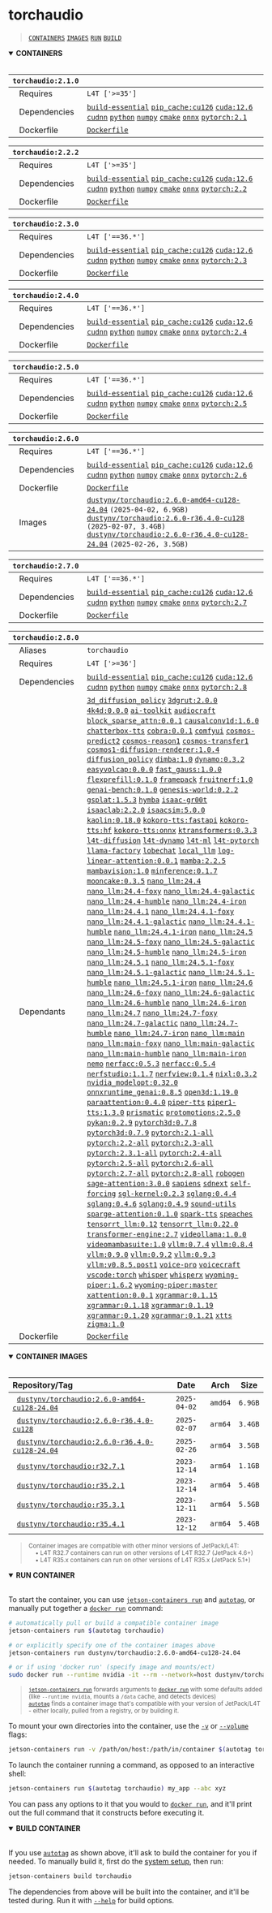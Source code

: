 # torchaudio

> [`CONTAINERS`](#user-content-containers) [`IMAGES`](#user-content-images) [`RUN`](#user-content-run) [`BUILD`](#user-content-build)

<details open>
<summary><b><a id="containers">CONTAINERS</a></b></summary>
<br>

| **`torchaudio:2.1.0`** | |
| :-- | :-- |
| &nbsp;&nbsp;&nbsp;Requires | `L4T ['>=35']` |
| &nbsp;&nbsp;&nbsp;Dependencies | [`build-essential`](/packages/build/build-essential) [`pip_cache:cu126`](/packages/cuda/cuda) [`cuda:12.6`](/packages/cuda/cuda) [`cudnn`](/packages/cuda/cudnn) [`python`](/packages/build/python) [`numpy`](/packages/numeric/numpy) [`cmake`](/packages/build/cmake/cmake_pip) [`onnx`](/packages/ml/onnx) [`pytorch:2.1`](/packages/pytorch) |
| &nbsp;&nbsp;&nbsp;Dockerfile | [`Dockerfile`](Dockerfile) |

| **`torchaudio:2.2.2`** | |
| :-- | :-- |
| &nbsp;&nbsp;&nbsp;Requires | `L4T ['>=35']` |
| &nbsp;&nbsp;&nbsp;Dependencies | [`build-essential`](/packages/build/build-essential) [`pip_cache:cu126`](/packages/cuda/cuda) [`cuda:12.6`](/packages/cuda/cuda) [`cudnn`](/packages/cuda/cudnn) [`python`](/packages/build/python) [`numpy`](/packages/numeric/numpy) [`cmake`](/packages/build/cmake/cmake_pip) [`onnx`](/packages/ml/onnx) [`pytorch:2.2`](/packages/pytorch) |
| &nbsp;&nbsp;&nbsp;Dockerfile | [`Dockerfile`](Dockerfile) |

| **`torchaudio:2.3.0`** | |
| :-- | :-- |
| &nbsp;&nbsp;&nbsp;Requires | `L4T ['==36.*']` |
| &nbsp;&nbsp;&nbsp;Dependencies | [`build-essential`](/packages/build/build-essential) [`pip_cache:cu126`](/packages/cuda/cuda) [`cuda:12.6`](/packages/cuda/cuda) [`cudnn`](/packages/cuda/cudnn) [`python`](/packages/build/python) [`numpy`](/packages/numeric/numpy) [`cmake`](/packages/build/cmake/cmake_pip) [`onnx`](/packages/ml/onnx) [`pytorch:2.3`](/packages/pytorch) |
| &nbsp;&nbsp;&nbsp;Dockerfile | [`Dockerfile`](Dockerfile) |

| **`torchaudio:2.4.0`** | |
| :-- | :-- |
| &nbsp;&nbsp;&nbsp;Requires | `L4T ['==36.*']` |
| &nbsp;&nbsp;&nbsp;Dependencies | [`build-essential`](/packages/build/build-essential) [`pip_cache:cu126`](/packages/cuda/cuda) [`cuda:12.6`](/packages/cuda/cuda) [`cudnn`](/packages/cuda/cudnn) [`python`](/packages/build/python) [`numpy`](/packages/numeric/numpy) [`cmake`](/packages/build/cmake/cmake_pip) [`onnx`](/packages/ml/onnx) [`pytorch:2.4`](/packages/pytorch) |
| &nbsp;&nbsp;&nbsp;Dockerfile | [`Dockerfile`](Dockerfile) |

| **`torchaudio:2.5.0`** | |
| :-- | :-- |
| &nbsp;&nbsp;&nbsp;Requires | `L4T ['==36.*']` |
| &nbsp;&nbsp;&nbsp;Dependencies | [`build-essential`](/packages/build/build-essential) [`pip_cache:cu126`](/packages/cuda/cuda) [`cuda:12.6`](/packages/cuda/cuda) [`cudnn`](/packages/cuda/cudnn) [`python`](/packages/build/python) [`numpy`](/packages/numeric/numpy) [`cmake`](/packages/build/cmake/cmake_pip) [`onnx`](/packages/ml/onnx) [`pytorch:2.5`](/packages/pytorch) |
| &nbsp;&nbsp;&nbsp;Dockerfile | [`Dockerfile`](Dockerfile) |

| **`torchaudio:2.6.0`** | |
| :-- | :-- |
| &nbsp;&nbsp;&nbsp;Requires | `L4T ['==36.*']` |
| &nbsp;&nbsp;&nbsp;Dependencies | [`build-essential`](/packages/build/build-essential) [`pip_cache:cu126`](/packages/cuda/cuda) [`cuda:12.6`](/packages/cuda/cuda) [`cudnn`](/packages/cuda/cudnn) [`python`](/packages/build/python) [`numpy`](/packages/numeric/numpy) [`cmake`](/packages/build/cmake/cmake_pip) [`onnx`](/packages/ml/onnx) [`pytorch:2.6`](/packages/pytorch) |
| &nbsp;&nbsp;&nbsp;Dockerfile | [`Dockerfile`](Dockerfile) |
| &nbsp;&nbsp;&nbsp;Images | [`dustynv/torchaudio:2.6.0-amd64-cu128-24.04`](https://hub.docker.com/r/dustynv/torchaudio/tags) `(2025-04-02, 6.9GB)`<br>[`dustynv/torchaudio:2.6.0-r36.4.0-cu128`](https://hub.docker.com/r/dustynv/torchaudio/tags) `(2025-02-07, 3.4GB)`<br>[`dustynv/torchaudio:2.6.0-r36.4.0-cu128-24.04`](https://hub.docker.com/r/dustynv/torchaudio/tags) `(2025-02-26, 3.5GB)` |

| **`torchaudio:2.7.0`** | |
| :-- | :-- |
| &nbsp;&nbsp;&nbsp;Requires | `L4T ['==36.*']` |
| &nbsp;&nbsp;&nbsp;Dependencies | [`build-essential`](/packages/build/build-essential) [`pip_cache:cu126`](/packages/cuda/cuda) [`cuda:12.6`](/packages/cuda/cuda) [`cudnn`](/packages/cuda/cudnn) [`python`](/packages/build/python) [`numpy`](/packages/numeric/numpy) [`cmake`](/packages/build/cmake/cmake_pip) [`onnx`](/packages/ml/onnx) [`pytorch:2.7`](/packages/pytorch) |
| &nbsp;&nbsp;&nbsp;Dockerfile | [`Dockerfile`](Dockerfile) |

| **`torchaudio:2.8.0`** | |
| :-- | :-- |
| &nbsp;&nbsp;&nbsp;Aliases | `torchaudio` |
| &nbsp;&nbsp;&nbsp;Requires | `L4T ['>=36']` |
| &nbsp;&nbsp;&nbsp;Dependencies | [`build-essential`](/packages/build/build-essential) [`pip_cache:cu126`](/packages/cuda/cuda) [`cuda:12.6`](/packages/cuda/cuda) [`cudnn`](/packages/cuda/cudnn) [`python`](/packages/build/python) [`numpy`](/packages/numeric/numpy) [`cmake`](/packages/build/cmake/cmake_pip) [`onnx`](/packages/ml/onnx) [`pytorch:2.8`](/packages/pytorch) |
| &nbsp;&nbsp;&nbsp;Dependants | [`3d_diffusion_policy`](/packages/diffusion/3d_diffusion_policy) [`3dgrut:2.0.0`](/packages/3d/gaussian_splatting/3dgrut) [`4k4d:0.0.0`](/packages/3d/gaussian_splatting/4k4d) [`ai-toolkit`](/packages/diffusion/ai-toolkit) [`audiocraft`](/packages/speech/audiocraft) [`block_sparse_attn:0.0.1`](/packages/attention/block-sparse-attention) [`causalconv1d:1.6.0`](/packages/ml/mamba/causalconv1d) [`chatterbox-tts`](/packages/speech/chatterbox-tts) [`cobra:0.0.1`](/packages/ml/mamba/cobra) [`comfyui`](/packages/diffusion/comfyui) [`cosmos-predict2`](/packages/diffusion/cosmos/cosmos-predict2) [`cosmos-reason1`](/packages/diffusion/cosmos/cosmos-reason1) [`cosmos-transfer1`](/packages/diffusion/cosmos/cosmos-transfer1) [`cosmos1-diffusion-renderer:1.0.4`](/packages/diffusion/cosmos/cosmos_diffusion_renderer) [`diffusion_policy`](/packages/diffusion/diffusion_policy) [`dimba:1.0`](/packages/ml/mamba/dimba) [`dynamo:0.3.2`](/packages/llm/dynamo/dynamo) [`easyvolcap:0.0.0`](/packages/3d/gaussian_splatting/easyvolcap) [`fast_gauss:1.0.0`](/packages/3d/gaussian_splatting/fast_gauss) [`flexprefill:0.1.0`](/packages/attention/flexprefill) [`framepack`](/packages/diffusion/framepack) [`fruitnerf:1.0`](/packages/3d/nerf/fruitnerf) [`genai-bench:0.1.0`](/packages/llm/sglang/genai-bench) [`genesis-world:0.2.2`](/packages/sim/genesis) [`gsplat:1.5.3`](/packages/3d/gaussian_splatting/gsplat) [`hymba`](/packages/llm/hymba) [`isaac-gr00t`](/packages/vla/isaac-gr00t) [`isaaclab:2.2.0`](/packages/sim/isaac-sim/isaac-lab) [`isaacsim:5.0.0`](/packages/sim/isaac-sim) [`kaolin:0.18.0`](/packages/3d/3dvision/kaolin) [`kokoro-tts:fastapi`](/packages/speech/kokoro-tts/kokoro-tts-fastapi) [`kokoro-tts:hf`](/packages/speech/kokoro-tts/kokoro-tts-hf) [`kokoro-tts:onnx`](/packages/speech/kokoro-tts/kokoro-tts-onnx) [`ktransformers:0.3.3`](/packages/llm/ktransformers) [`l4t-diffusion`](/packages/ml/l4t/l4t-diffusion) [`l4t-dynamo`](/packages/ml/l4t/l4t-dynamo) [`l4t-ml`](/packages/ml/l4t/l4t-ml) [`l4t-pytorch`](/packages/ml/l4t/l4t-pytorch) [`llama-factory`](/packages/llm/llama-factory) [`lobechat`](/packages/llm/lobe_chat) [`local_llm`](/packages/llm/local_llm) [`log-linear-attention:0.0.1`](/packages/attention/log-linear-attention) [`mamba:2.2.5`](/packages/ml/mamba/mamba) [`mambavision:1.0`](/packages/ml/mamba/mambavision) [`minference:0.1.7`](/packages/llm/minference) [`mooncake:0.3.5`](/packages/llm/dynamo/mooncake) [`nano_llm:24.4`](/packages/llm/nano_llm) [`nano_llm:24.4-foxy`](/packages/llm/nano_llm) [`nano_llm:24.4-galactic`](/packages/llm/nano_llm) [`nano_llm:24.4-humble`](/packages/llm/nano_llm) [`nano_llm:24.4-iron`](/packages/llm/nano_llm) [`nano_llm:24.4.1`](/packages/llm/nano_llm) [`nano_llm:24.4.1-foxy`](/packages/llm/nano_llm) [`nano_llm:24.4.1-galactic`](/packages/llm/nano_llm) [`nano_llm:24.4.1-humble`](/packages/llm/nano_llm) [`nano_llm:24.4.1-iron`](/packages/llm/nano_llm) [`nano_llm:24.5`](/packages/llm/nano_llm) [`nano_llm:24.5-foxy`](/packages/llm/nano_llm) [`nano_llm:24.5-galactic`](/packages/llm/nano_llm) [`nano_llm:24.5-humble`](/packages/llm/nano_llm) [`nano_llm:24.5-iron`](/packages/llm/nano_llm) [`nano_llm:24.5.1`](/packages/llm/nano_llm) [`nano_llm:24.5.1-foxy`](/packages/llm/nano_llm) [`nano_llm:24.5.1-galactic`](/packages/llm/nano_llm) [`nano_llm:24.5.1-humble`](/packages/llm/nano_llm) [`nano_llm:24.5.1-iron`](/packages/llm/nano_llm) [`nano_llm:24.6`](/packages/llm/nano_llm) [`nano_llm:24.6-foxy`](/packages/llm/nano_llm) [`nano_llm:24.6-galactic`](/packages/llm/nano_llm) [`nano_llm:24.6-humble`](/packages/llm/nano_llm) [`nano_llm:24.6-iron`](/packages/llm/nano_llm) [`nano_llm:24.7`](/packages/llm/nano_llm) [`nano_llm:24.7-foxy`](/packages/llm/nano_llm) [`nano_llm:24.7-galactic`](/packages/llm/nano_llm) [`nano_llm:24.7-humble`](/packages/llm/nano_llm) [`nano_llm:24.7-iron`](/packages/llm/nano_llm) [`nano_llm:main`](/packages/llm/nano_llm) [`nano_llm:main-foxy`](/packages/llm/nano_llm) [`nano_llm:main-galactic`](/packages/llm/nano_llm) [`nano_llm:main-humble`](/packages/llm/nano_llm) [`nano_llm:main-iron`](/packages/llm/nano_llm) [`nemo`](/packages/llm/nemo) [`nerfacc:0.5.3`](/packages/3d/3dvision/nerfacc) [`nerfacc:0.5.4`](/packages/3d/3dvision/nerfacc) [`nerfstudio:1.1.7`](/packages/3d/nerf/nerfstudio) [`nerfview:0.1.4`](/packages/3d/gaussian_splatting/nerfview) [`nixl:0.3.2`](/packages/llm/dynamo/nixl) [`nvidia_modelopt:0.32.0`](/packages/llm/tensorrt_optimizer/nvidia-modelopt) [`onnxruntime_genai:0.8.5`](/packages/ml/onnxruntime_genai) [`open3d:1.19.0`](/packages/3d/3dvision/open3d) [`paraattention:0.4.0`](/packages/attention/ParaAttention) [`piper-tts`](/packages/speech/piper-tts) [`piper1-tts:1.3.0`](/packages/speech/piper1-tts) [`prismatic`](/packages/vlm/prismatic) [`protomotions:2.5.0`](/packages/robots/protomotions) [`pykan:0.2.9`](/packages/ml/kans/pykan) [`pytorch3d:0.7.8`](/packages/pytorch/torch3d) [`pytorch3d:0.7.9`](/packages/pytorch/torch3d) [`pytorch:2.1-all`](/packages/pytorch) [`pytorch:2.2-all`](/packages/pytorch) [`pytorch:2.3-all`](/packages/pytorch) [`pytorch:2.3.1-all`](/packages/pytorch) [`pytorch:2.4-all`](/packages/pytorch) [`pytorch:2.5-all`](/packages/pytorch) [`pytorch:2.6-all`](/packages/pytorch) [`pytorch:2.7-all`](/packages/pytorch) [`pytorch:2.8-all`](/packages/pytorch) [`robogen`](/packages/sim/robogen) [`sage-attention:3.0.0`](/packages/attention/sage-attention) [`sapiens`](/packages/vit/sapiens) [`sdnext`](/packages/diffusion/sdnext) [`self-forcing`](/packages/diffusion/self-forcing) [`sgl-kernel:0.2.3`](/packages/llm/sglang/sgl-kernel) [`sglang:0.4.4`](/packages/llm/sglang) [`sglang:0.4.6`](/packages/llm/sglang) [`sglang:0.4.9`](/packages/llm/sglang) [`sound-utils`](/packages/multimedia/sound-utils) [`sparge-attention:0.1.0`](/packages/attention/sparge-attention) [`spark-tts`](/packages/speech/spark-tts) [`speaches`](/packages/speech/speaches) [`tensorrt_llm:0.12`](/packages/llm/tensorrt_optimizer/tensorrt_llm) [`tensorrt_llm:0.22.0`](/packages/llm/tensorrt_optimizer/tensorrt_llm) [`transformer-engine:2.7`](/packages/ml/transformer-engine) [`videollama:1.0.0`](/packages/vlm/videollama) [`videomambasuite:1.0`](/packages/ml/mamba/videomambasuite) [`vllm:0.7.4`](/packages/llm/vllm) [`vllm:0.8.4`](/packages/llm/vllm) [`vllm:0.9.0`](/packages/llm/vllm) [`vllm:0.9.2`](/packages/llm/vllm) [`vllm:0.9.3`](/packages/llm/vllm) [`vllm:v0.8.5.post1`](/packages/llm/vllm) [`voice-pro`](/packages/speech/voice-pro) [`voicecraft`](/packages/speech/voicecraft) [`vscode:torch`](/packages/code/vscode) [`whisper`](/packages/speech/whisper) [`whisperx`](/packages/speech/whisperx) [`wyoming-piper:1.6.2`](/packages/smart-home/wyoming/wyoming-piper) [`wyoming-piper:master`](/packages/smart-home/wyoming/wyoming-piper) [`xattention:0.0.1`](/packages/attention/xattention) [`xgrammar:0.1.15`](/packages/llm/xgrammar) [`xgrammar:0.1.18`](/packages/llm/xgrammar) [`xgrammar:0.1.19`](/packages/llm/xgrammar) [`xgrammar:0.1.20`](/packages/llm/xgrammar) [`xgrammar:0.1.21`](/packages/llm/xgrammar) [`xtts`](/packages/speech/xtts) [`zigma:1.0`](/packages/ml/mamba/zigma) |
| &nbsp;&nbsp;&nbsp;Dockerfile | [`Dockerfile`](Dockerfile) |

</details>

<details open>
<summary><b><a id="images">CONTAINER IMAGES</a></b></summary>
<br>

| Repository/Tag | Date | Arch | Size |
| :-- | :--: | :--: | :--: |
| &nbsp;&nbsp;[`dustynv/torchaudio:2.6.0-amd64-cu128-24.04`](https://hub.docker.com/r/dustynv/torchaudio/tags) | `2025-04-02` | `amd64` | `6.9GB` |
| &nbsp;&nbsp;[`dustynv/torchaudio:2.6.0-r36.4.0-cu128`](https://hub.docker.com/r/dustynv/torchaudio/tags) | `2025-02-07` | `arm64` | `3.4GB` |
| &nbsp;&nbsp;[`dustynv/torchaudio:2.6.0-r36.4.0-cu128-24.04`](https://hub.docker.com/r/dustynv/torchaudio/tags) | `2025-02-26` | `arm64` | `3.5GB` |
| &nbsp;&nbsp;[`dustynv/torchaudio:r32.7.1`](https://hub.docker.com/r/dustynv/torchaudio/tags) | `2023-12-14` | `arm64` | `1.1GB` |
| &nbsp;&nbsp;[`dustynv/torchaudio:r35.2.1`](https://hub.docker.com/r/dustynv/torchaudio/tags) | `2023-12-14` | `arm64` | `5.4GB` |
| &nbsp;&nbsp;[`dustynv/torchaudio:r35.3.1`](https://hub.docker.com/r/dustynv/torchaudio/tags) | `2023-12-11` | `arm64` | `5.5GB` |
| &nbsp;&nbsp;[`dustynv/torchaudio:r35.4.1`](https://hub.docker.com/r/dustynv/torchaudio/tags) | `2023-12-12` | `arm64` | `5.4GB` |

> <sub>Container images are compatible with other minor versions of JetPack/L4T:</sub><br>
> <sub>&nbsp;&nbsp;&nbsp;&nbsp;• L4T R32.7 containers can run on other versions of L4T R32.7 (JetPack 4.6+)</sub><br>
> <sub>&nbsp;&nbsp;&nbsp;&nbsp;• L4T R35.x containers can run on other versions of L4T R35.x (JetPack 5.1+)</sub><br>
</details>

<details open>
<summary><b><a id="run">RUN CONTAINER</a></b></summary>
<br>

To start the container, you can use [`jetson-containers run`](/docs/run.md) and [`autotag`](/docs/run.md#autotag), or manually put together a [`docker run`](https://docs.docker.com/engine/reference/commandline/run/) command:
```bash
# automatically pull or build a compatible container image
jetson-containers run $(autotag torchaudio)

# or explicitly specify one of the container images above
jetson-containers run dustynv/torchaudio:2.6.0-amd64-cu128-24.04

# or if using 'docker run' (specify image and mounts/ect)
sudo docker run --runtime nvidia -it --rm --network=host dustynv/torchaudio:2.6.0-amd64-cu128-24.04
```
> <sup>[`jetson-containers run`](/docs/run.md) forwards arguments to [`docker run`](https://docs.docker.com/engine/reference/commandline/run/) with some defaults added (like `--runtime nvidia`, mounts a `/data` cache, and detects devices)</sup><br>
> <sup>[`autotag`](/docs/run.md#autotag) finds a container image that's compatible with your version of JetPack/L4T - either locally, pulled from a registry, or by building it.</sup>

To mount your own directories into the container, use the [`-v`](https://docs.docker.com/engine/reference/commandline/run/#volume) or [`--volume`](https://docs.docker.com/engine/reference/commandline/run/#volume) flags:
```bash
jetson-containers run -v /path/on/host:/path/in/container $(autotag torchaudio)
```
To launch the container running a command, as opposed to an interactive shell:
```bash
jetson-containers run $(autotag torchaudio) my_app --abc xyz
```
You can pass any options to it that you would to [`docker run`](https://docs.docker.com/engine/reference/commandline/run/), and it'll print out the full command that it constructs before executing it.
</details>
<details open>
<summary><b><a id="build">BUILD CONTAINER</b></summary>
<br>

If you use [`autotag`](/docs/run.md#autotag) as shown above, it'll ask to build the container for you if needed.  To manually build it, first do the [system setup](/docs/setup.md), then run:
```bash
jetson-containers build torchaudio
```
The dependencies from above will be built into the container, and it'll be tested during.  Run it with [`--help`](/jetson_containers/build.py) for build options.
</details>
